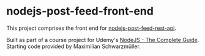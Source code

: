 # nodejs-post-feed-front-end

This project comprises the front end for [nodejs-post-feed-rest-api](https://github.com/nataliecardot/nodejs-post-feed-rest-api).

Built as part of a course project for Udemy's [NodeJS - The Complete Guide](https://www.udemy.com/course/nodejs-the-complete-guide/). Starting code provided by Maximilian Schwarzmüller.
